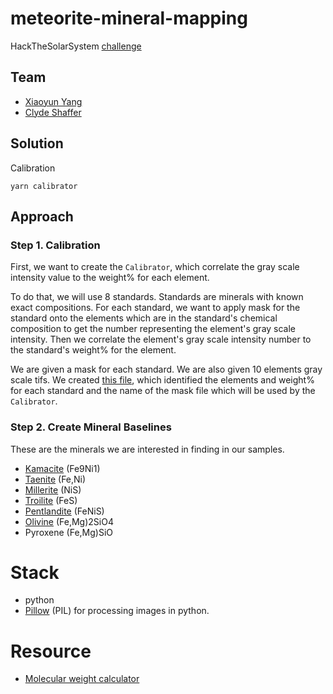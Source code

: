 # meteorite-mineral-mapping

HackTheSolarSystem [challenge](https://github.com/amnh/HackTheSolarSystem/wiki/Meteorite-Mineral-Mapping)

## Team

- [Xiaoyun Yang](https://github.com/xiaoyunyang)
- [Clyde Shaffer](https://github.com/clydeshaffer)

## Solution

Calibration

```
yarn calibrator
```

## Approach

### Step 1. Calibration

First, we want to create the `Calibrator`, which correlate the gray scale intensity value to the weight% for each element.

To do that, we will use 8 standards. Standards are minerals with known exact compositions. For each standard, we want to apply mask for the standard onto the elements which are in the standard's chemical composition to get the number representing the element's gray scale intensity. Then we correlate the element's gray scale intensity number to the standard's weight% for the element.

We are given a mask for each standard. We are also given 10 elements gray scale tifs. We created [this file](src/calibrator/standards.json), which identified the elements and weight% for each standard and the name of the mask file which will be used by the `Calibrator`.

### Step 2. Create Mineral Baselines

These are the minerals we are interested in finding in our samples.

- [Kamacite](http://webmineral.com/data/Kamacite.shtml#.XF-73c9Ki-w) (Fe9Ni1)
- [Taenite](http://webmineral.com/data/Tetrataenite.shtml#.XF-4l89Ki-w) (Fe,Ni)
- [Millerite](http://webmineral.com/data/Millerite.shtml#.XF-4rs9Ki-w) (NiS)
- [Troilite](http://webmineral.com/data/Troilite.shtml#.XF-5MM9Ki-w) (FeS)
- [Pentlandite](http://webmineral.com/data/Pentlandite.shtml#.XF-6aM9Ki-w)	(FeNiS)
- [Olivine](http://webmineral.com/data/Olivine.shtml#.XF-86s9Ki-w) (Fe,Mg)2SiO4
- Pyroxene (Fe,Mg)SiO


# Stack

- python
- [Pillow](https://pillow.readthedocs.io/en/stable/) (PIL) for processing images in python.

# Resource

- [Molecular weight calculator](https://www.webqc.org/mmcalc.php)
